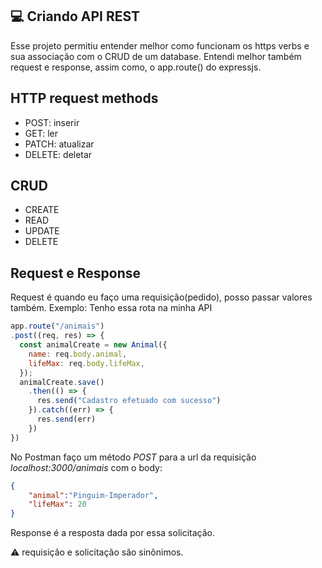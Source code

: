 ## :computer: Criando API REST 
Esse projeto permitiu entender melhor como funcionam os https verbs e sua associação com o CRUD de um database. Entendi melhor também request e response, assim como, o app.route() do expressjs.

## HTTP request methods
- POST: inserir
- GET: ler
- PATCH: atualizar
- DELETE: deletar

## CRUD
- CREATE
- READ
- UPDATE
- DELETE

## Request e Response
Request é quando eu faço uma requisição(pedido), posso passar valores também.
Exemplo:
Tenho essa rota na minha API
```Javascript
app.route("/animais")
.post((req, res) => {
  const animalCreate = new Animal({
    name: req.body.animal,
    lifeMax: req.body.lifeMax,
  });
  animalCreate.save()
    .then(() => {
      res.send("Cadastro efetuado com sucesso")
    }).catch((err) => {
      res.send(err)
    })
})
```

No Postman faço um método *POST* para a url da requisição *localhost:3000/animais* com o body:
```Json
{
    "animal":"Pinguim-Imperador",
    "lifeMax": 20
}
```
Response é a resposta dada por essa solicitação.

:warning: requisição e solicitação são sinônimos.



